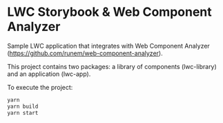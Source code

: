 # LWC Storybook & Web Component Analyzer

Sample LWC application that integrates with Web Component Analyzer (https://github.com/runem/web-component-analyzer).  

This project contains two packages: a library of components (lwc-library) and an application (lwc-app).  

To execute the project:  
```sh
yarn
yarn build
yarn start
```
